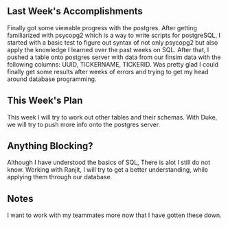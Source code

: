 ## Last Week's Accomplishments

Finally got some viewable progress with the postgres. After getting familiarized with psycopg2 which is a way to write scripts for postgreSQL, I started with a basic test to figure out syntax of not only psycopg2 but also apply the knowledge I learned over the past weeks on SQL. After that, I pushed a table onto postgres server with data from our finsim data with the following columns: UUID, TICKERNAME, TICKERID. Was pretty glad I could finally get some results after weeks of errors and trying to get my head around database programming.

## This Week's Plan

This week I will try to work out other tables and their schemas. With Duke, we will try to push more info onto the postgres server.

## Anything Blocking?

Although I have understood the basics of SQL, There is alot I still do not know. Working with Ranjit, I will try to get a better understanding, while applying them through our database.

## Notes

I want to work with my teammates more now that I have gotten these down.